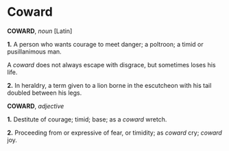 # Coward

**COWARD**, _noun_ \[Latin\]

**1.** A person who wants courage to meet danger; a poltroon; a timid or pusillanimous man.

A _coward_ does not always escape with disgrace, but sometimes loses his life.

**2.** In heraldry, a term given to a lion borne in the escutcheon with his tail doubled between his legs.

**COWARD**, _adjective_

**1.** Destitute of courage; timid; base; as a _coward_ wretch.

**2.** Proceeding from or expressive of fear, or timidity; as _coward_ cry; _coward_ joy.